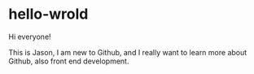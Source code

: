 
# hello-wrold


Hi everyone!

This is Jason, I am new to Github, and I really want to learn more about Github, also front end development.


